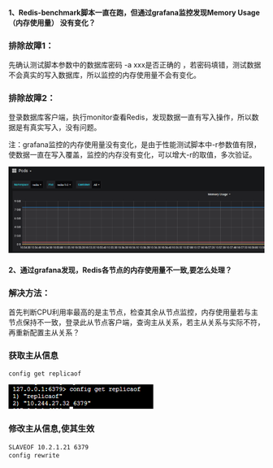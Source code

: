 #### 1、Redis-benchmark脚本一直在跑，但通过grafana监控发现Memory Usage（内存使用量） 没有变化？
### 排除故障1：

先确认测试脚本参数中的数据库密码 -a xxx是否正确的  ，若密码填错，测试数据不会真实的写入数据库，所以监控的内存使用量不会有变化。

### 排除故障2：

登录数据库客户端，执行monitor查看Redis，发现数据一直有写入操作，所以数据是有真实写入，没有问题。

注：grafana监控的内存使用量没有变化，是由于性能测试脚本中-r参数值有限，使数据一直在写入覆盖，监控的内存没有变化，可以增大-r的取值，多次验证。


![image](https://github.com/chenyiyi1/test1/blob/fd386a3e424cdb0e86855a75c34c03ed9078bcff/picture/5d70ed19160a6e2990ad68bd811d4a5.png)
#### 2、通过grafana发现，Redis各节点的内存使用量不一致,要怎么处理？
### 解决方法：
首先判断CPU利用率最高的是主节点，检查其余从节点监控，内存使用量若与主节点保持不一致，登录此从节点客户端，查询主从关系，若主从关系与实际不符，再重新配置主从关系？
### 获取主从信息
```
config get replicaof
```
![image](https://github.com/chenyiyi1/test1/blob/master/picture/12d3e614c89a2dded5f453b846c7ce1.png)
### 修改主从信息,使其生效
```
SLAVEOF 10.2.1.21 6379
config rewrite
```
